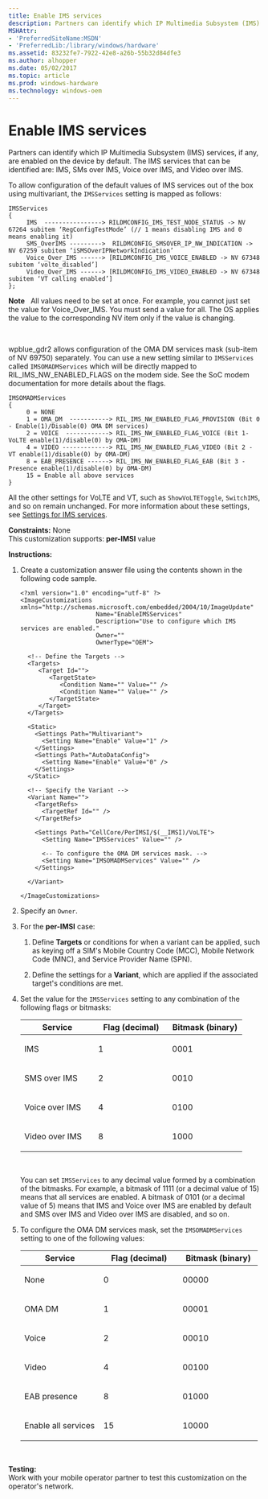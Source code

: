 ```yaml
---
title: Enable IMS services
description: Partners can identify which IP Multimedia Subsystem (IMS) services, if any, are enabled on the device by default. The IMS services that can be identified are IMS, SMs over IMS, Voice over IMS, and Video over IMS.
MSHAttr:
- 'PreferredSiteName:MSDN'
- 'PreferredLib:/library/windows/hardware'
ms.assetid: 83232fe7-7922-42e8-a26b-55b32d84dfe3
ms.author: alhopper
ms.date: 05/02/2017
ms.topic: article
ms.prod: windows-hardware
ms.technology: windows-oem
---
```


# Enable IMS services


Partners can identify which IP Multimedia Subsystem (IMS) services, if any, are enabled on the device by default. The IMS services that can be identified are: IMS, SMs over IMS, Voice over IMS, and Video over IMS.

To allow configuration of the default values of IMS services out of the box using multivariant, the `IMSServices` setting is mapped as follows:

```
IMSServices 
{
     IMS  ----------------> RILDMCONFIG_IMS_TEST_NODE_STATUS -> NV 67264 subitem ‘RegConfigTestMode’ (// 1 means disabling IMS and 0 means enabling it) 
     SMS_OverIMS --------->  RILDMCONFIG_SMSOVER_IP_NW_INDICATION -> NV 67259 subitem ‘iSMSOverIPNetworkIndication’
     Voice_Over_IMS ------> [RILDMCONFIG_IMS_VOICE_ENABLED -> NV 67348 subitem ‘volte_disabled’] 
     Video_Over_IMS ------> [RILDMCONFIG_IMS_VIDEO_ENABLED -> NV 67348 subitem ‘VT calling enabled’] 
}; 
```

**Note**  
All values need to be set at once. For example, you cannot just set the value for Voice\_Over\_IMS. You must send a value for all. The OS applies the value to the corresponding NV item only if the value is changing.

 

wpblue\_gdr2 allows configuration of the OMA DM services mask (sub-item of NV 69750) separately. You can use a new setting similar to `IMSServices` called `IMSOMADMServices` which will be directly mapped to RIL\_IMS\_NW\_ENABLED\_FLAGS on the modem side. See the SoC modem documentation for more details about the flags.

```
IMSOMADMServices
{
     0 = NONE
     1 = OMA_DM  -----------> RIL_IMS_NW_ENABLED_FLAG_PROVISION (Bit 0 - Enable(1)/Disable(0) OMA DM services)
     2 = VOICE  ------------> RIL_IMS_NW_ENABLED_FLAG_VOICE (Bit 1-  VoLTE enable(1)/disable(0) by OMA-DM)
     4 = VIDEO -------------> RIL_IMS_NW_ENABLED_FLAG_VIDEO (Bit 2 - VT enable(1)/disable(0) by OMA-DM)
     8 = EAB_PRESENCE ------> RIL_IMS_NW_ENABLED_FLAG_EAB (Bit 3 - Presence enable(1)/disable(0) by OMA-DM)
     15 = Enable all above services
}
```

All the other settings for VoLTE and VT, such as `ShowVoLTEToggle`, `SwitchIMS`, and so on remain unchanged. For more information about these settings, see [Settings for IMS services](settings-for-ims-services.md).

<a href="" id="constraints---none"></a>**Constraints:** None  
This customization supports: **per-IMSI** value

<a href="" id="instructions-"></a>**Instructions:**  
1.  Create a customization answer file using the contents shown in the following code sample.

    ```
    <?xml version="1.0" encoding="utf-8" ?>  
    <ImageCustomizations xmlns="http://schemas.microsoft.com/embedded/2004/10/ImageUpdate"  
                         Name="EnableIMSServices"  
                         Description="Use to configure which IMS services are enabled."  
                         Owner=""  
                         OwnerType="OEM"> 
      
      <!-- Define the Targets --> 
      <Targets>
         <Target Id="">
            <TargetState>
               <Condition Name="" Value="" />
               <Condition Name="" Value="" />
            </TargetState>
         </Target>
      </Targets>
      
      <Static>
        <Settings Path="Multivariant">
          <Setting Name="Enable" Value="1" />
        </Settings>
        <Settings Path="AutoDataConfig">
          <Setting Name="Enable" Value="0" />
        </Settings>
      </Static>

      <!-- Specify the Variant -->
      <Variant Name=""> 
        <TargetRefs>
          <TargetRef Id="" /> 
        </TargetRefs>

        <Settings Path="CellCore/PerIMSI/$(__IMSI)/VoLTE">  
          <Setting Name="IMSServices" Value="" />

          <-- To configure the OMA DM services mask. -->
          <Setting Name="IMSOMADMServices" Value="" />
        </Settings>  

      </Variant>

    </ImageCustomizations>
    ```

2.  Specify an `Owner`.

3.  For the **per-IMSI** case:

    1.  Define **Targets** or conditions for when a variant can be applied, such as keying off a SIM's Mobile Country Code (MCC), Mobile Network Code (MNC), and Service Provider Name (SPN).

    2.  Define the settings for a **Variant**, which are applied if the associated target's conditions are met.

4.  Set the value for the `IMSServices` setting to any combination of the following flags or bitmasks:

    <table>
    <colgroup>
    <col width="33%" />
    <col width="33%" />
    <col width="33%" />
    </colgroup>
    <thead>
    <tr class="header">
    <th>Service</th>
    <th>Flag (decimal)</th>
    <th>Bitmask (binary)</th>
    </tr>
    </thead>
    <tbody>
    <tr class="odd">
    <td><p>IMS</p></td>
    <td><p>1</p></td>
    <td><p>0001</p></td>
    </tr>
    <tr class="even">
    <td><p>SMS over IMS</p></td>
    <td><p>2</p></td>
    <td><p>0010</p></td>
    </tr>
    <tr class="odd">
    <td><p>Voice over IMS</p></td>
    <td><p>4</p></td>
    <td><p>0100</p></td>
    </tr>
    <tr class="even">
    <td><p>Video over IMS</p></td>
    <td><p>8</p></td>
    <td><p>1000</p></td>
    </tr>
    </tbody>
    </table>

     

    You can set `IMSServices` to any decimal value formed by a combination of the bitmasks. For example, a bitmask of 1111 (or a decimal value of 15) means that all services are enabled. A bitmask of 0101 (or a decimal value of 5) means that IMS and Voice over IMS are enabled by default and SMS over IMS and Video over IMS are disabled, and so on.

5.  To configure the OMA DM services mask, set the `IMSOMADMServices` setting to one of the following values:

    <table>
    <colgroup>
    <col width="33%" />
    <col width="33%" />
    <col width="33%" />
    </colgroup>
    <thead>
    <tr class="header">
    <th>Service</th>
    <th>Flag (decimal)</th>
    <th>Bitmask (binary)</th>
    </tr>
    </thead>
    <tbody>
    <tr class="odd">
    <td><p>None</p></td>
    <td><p>0</p></td>
    <td><p>00000</p></td>
    </tr>
    <tr class="even">
    <td><p>OMA DM</p></td>
    <td><p>1</p></td>
    <td><p>00001</p></td>
    </tr>
    <tr class="odd">
    <td><p>Voice</p></td>
    <td><p>2</p></td>
    <td><p>00010</p></td>
    </tr>
    <tr class="even">
    <td><p>Video</p></td>
    <td><p>4</p></td>
    <td><p>00100</p></td>
    </tr>
    <tr class="odd">
    <td><p>EAB presence</p></td>
    <td><p>8</p></td>
    <td><p>01000</p></td>
    </tr>
    <tr class="even">
    <td><p>Enable all services</p></td>
    <td><p>15</p></td>
    <td><p>10000</p></td>
    </tr>
    </tbody>
    </table>

     

<a href="" id="testing-"></a>**Testing:**  
Work with your mobile operator partner to test this customization on the operator's network.

 

 






